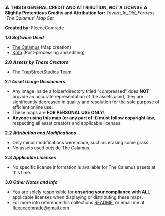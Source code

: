 ⚠️ **THIS IS GENERAL CREDIT AND ATTRIBUTION, *NOT* A LICENSE** ⚠️<br>
**Slightly Pretentious Credits and Attribution for:** *Tavern_In_Old_Fortress 'The Calamus' Map Set*

**Created by:** FleeceComrade

**1.0 _Software Used_**
- [The Calamus](https://trapstreetstudios.com/theCalamus/) (Map creation)
- [Krita](https://krita.org/en/) (Post-processing and editing)

**2.0 _Assets by These Creators_**
- [The TrapStreetStudios Team](https://trapstreetstudios.com/).

**2.1 _Asset Usage Disclaimers_**
- Any image inside a folder/directory titled "compressed" does **NOT** provide an accurate representation of the assets used, they are significantly decreased in quality and resolution for the sole purpose of efficient online use.
- These maps are **FOR PERSONAL USE ONLY!**
- **Anyone using this map (or any part of it) must follow copyright law,** respecting all asset creators and applicable licenses.

**2.2 _Attribution and Modifications_**
- Only minor modifications were made, such as erasing some grass.
- No assets used outside The Calamus.

**2.3 _Applicable Licenses_**
- No specific license information is available for The Calamus assets at this time.

**3.0 _Other Notes and Info_**
- You are solely responsible for **ensuring your compliance with ALL** applicable licenses when displaying or distributing these maps.
- For more info reference this collections [README](https://github.com/FleeceComrade/TTRPG-Map-Collection/blob/master/README.md), or email me at [fleececomrade@gmail.com](mailto:fleececomrade@gmail.com)
